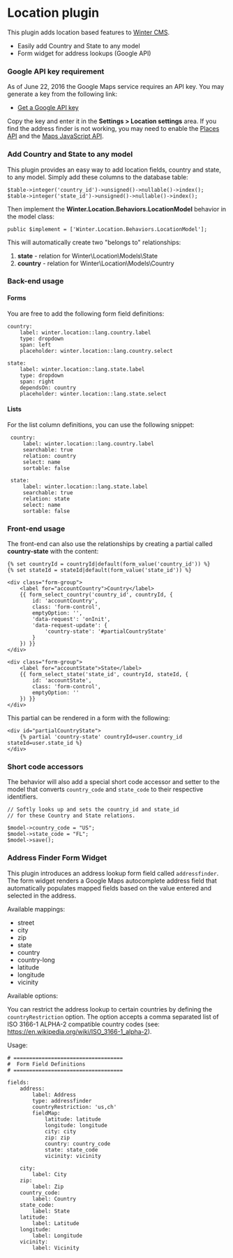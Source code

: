 # Location plugin

This plugin adds location based features to [Winter CMS](https://wintercms.com).

* Easily add Country and State to any model
* Form widget for address lookups (Google API)

### Google API key requirement

As of June 22, 2016 the Google Maps service requires an API key. You may generate a key from the following link:

- [Get a Google API key](https://developers.google.com/maps/documentation/javascript/get-api-key)

Copy the key and enter it in the **Settings > Location settings** area. If you find the address finder is not working, you may need to enable the [Places API](https://console.developers.google.com/apis/api/places_backend/overview?project=_) and the [Maps JavaScript API](https://console.developers.google.com/apis/api/maps_backend/overview?project=_).

### Add Country and State to any model

This plugin provides an easy way to add location fields, country and state, to any model. Simply add these columns to the database table:

    $table->integer('country_id')->unsigned()->nullable()->index();
    $table->integer('state_id')->unsigned()->nullable()->index();

Then implement the **Winter.Location.Behaviors.LocationModel** behavior in the model class:

    public $implement = ['Winter.Location.Behaviors.LocationModel'];

This will automatically create two "belongs to" relationships:

1. **state** - relation for Winter\Location\Models\State
1. **country** - relation for Winter\Location\Models\Country

### Back-end usage

#### Forms

You are free to add the following form field definitions:

    country:
        label: winter.location::lang.country.label
        type: dropdown
        span: left
        placeholder: winter.location::lang.country.select

    state:
        label: winter.location::lang.state.label
        type: dropdown
        span: right
        dependsOn: country
        placeholder: winter.location::lang.state.select

#### Lists

For the list column definitions, you can use the following snippet:

     country:
         label: winter.location::lang.country.label
         searchable: true
         relation: country
         select: name
         sortable: false

     state:
         label: winter.location::lang.state.label
         searchable: true
         relation: state
         select: name
         sortable: false

### Front-end usage

The front-end can also use the relationships by creating a partial called **country-state** with the content:

    {% set countryId = countryId|default(form_value('country_id')) %}
    {% set stateId = stateId|default(form_value('state_id')) %}

    <div class="form-group">
        <label for="accountCountry">Country</label>
        {{ form_select_country('country_id', countryId, {
            id: 'accountCountry',
            class: 'form-control',
            emptyOption: '',
            'data-request': 'onInit',
            'data-request-update': {
                'country-state': '#partialCountryState'
            }
        }) }}
    </div>

    <div class="form-group">
        <label for="accountState">State</label>
        {{ form_select_state('state_id', countryId, stateId, {
            id: 'accountState',
            class: 'form-control',
            emptyOption: ''
        }) }}
    </div>

This partial can be rendered in a form with the following:

    <div id="partialCountryState">
        {% partial 'country-state' countryId=user.country_id stateId=user.state_id %}
    </div>

### Short code accessors

The behavior will also add a special short code accessor and setter to the model that converts `country_code` and `state_code` to their respective identifiers.

    // Softly looks up and sets the country_id and state_id
    // for these Country and State relations.

    $model->country_code = "US";
    $model->state_code = "FL";
    $model->save();

### Address Finder Form Widget

This plugin introduces an address lookup form field called `addressfinder`. The form widget renders a Google Maps autocomplete address field that automatically populates mapped fields based on the value entered and selected in the address.

Available mappings:

- street
- city
- zip
- state
- country
- country-long
- latitude
- longitude
- vicinity

Available options:

You can restrict the address lookup to certain countries by defining the `countryRestriction` option. The option accepts a comma separated list of ISO 3166-1 ALPHA-2 compatible country codes (see: https://en.wikipedia.org/wiki/ISO_3166-1_alpha-2).

Usage:

    # ===================================
    #  Form Field Definitions
    # ===================================

    fields:
        address:
            label: Address
            type: addressfinder
            countryRestriction: 'us,ch'
            fieldMap:
                latitude: latitude
                longitude: longitude
                city: city
                zip: zip
                country: country_code
                state: state_code
                vicinity: vicinity

        city:
            label: City
        zip:
            label: Zip
        country_code:
            label: Country
        state_code:
            label: State
        latitude:
            label: Latitude
        longitude:
            label: Longitude
        vicinity:
            label: Vicinity
